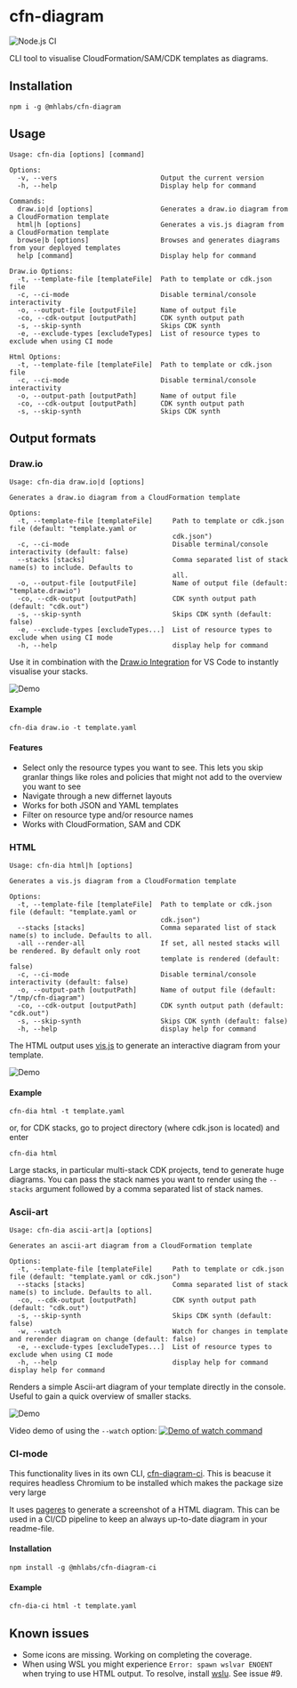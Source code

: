 # cfn-diagram
![Node.js CI](https://github.com/mhlabs/cfn-diagram/workflows/Node.js%20CI/badge.svg)

CLI tool to visualise CloudFormation/SAM/CDK templates as diagrams. 

## Installation
`npm i -g @mhlabs/cfn-diagram`

## Usage
```
Usage: cfn-dia [options] [command]

Options:
  -v, --vers                          Output the current version
  -h, --help                          Display help for command

Commands:
  draw.io|d [options]                 Generates a draw.io diagram from a CloudFormation template
  html|h [options]                    Generates a vis.js diagram from a CloudFormation template
  browse|b [options]                  Browses and generates diagrams from your deployed templates
  help [command]                      Display help for command

Draw.io Options:
  -t, --template-file [templateFile]  Path to template or cdk.json file
  -c, --ci-mode                       Disable terminal/console interactivity
  -o, --output-file [outputFile]      Name of output file
  -co, --cdk-output [outputPath]      CDK synth output path
  -s, --skip-synth                    Skips CDK synth
  -e, --exclude-types [excludeTypes]  List of resource types to exclude when using CI mode

Html Options:
  -t, --template-file [templateFile]  Path to template or cdk.json file
  -c, --ci-mode                       Disable terminal/console interactivity
  -o, --output-path [outputPath]      Name of output file
  -co, --cdk-output [outputPath]      CDK synth output path
  -s, --skip-synth                    Skips CDK synth
```

## Output formats

### Draw.io
```
Usage: cfn-dia draw.io|d [options]

Generates a draw.io diagram from a CloudFormation template

Options:
  -t, --template-file [templateFile]     Path to template or cdk.json file (default: "template.yaml or
                                         cdk.json")
  -c, --ci-mode                          Disable terminal/console interactivity (default: false)
  --stacks [stacks]                      Comma separated list of stack name(s) to include. Defaults to
                                         all.
  -o, --output-file [outputFile]         Name of output file (default: "template.drawio")
  -co, --cdk-output [outputPath]         CDK synth output path (default: "cdk.out")
  -s, --skip-synth                       Skips CDK synth (default: false)
  -e, --exclude-types [excludeTypes...]  List of resource types to exclude when using CI mode
  -h, --help                             display help for command
```

Use it in combination with the [Draw.io Integration](https://marketplace.visualstudio.com/items?itemName=hediet.vscode-drawio) for VS Code to instantly visualise your stacks.

![Demo](https://raw.githubusercontent.com/mhlabs/cfn-diagram/master/images/demo.gif)

#### Example 
```
cfn-dia draw.io -t template.yaml
```

#### Features 
* Select only the resource types you want to see. This lets you skip granlar things like roles and policies that might not add to the overview you want to see
* Navigate through a new differnet layouts
* Works for both JSON and YAML templates
* Filter on resource type and/or resource names
* Works with CloudFormation, SAM and CDK

### HTML
```
Usage: cfn-dia html|h [options]

Generates a vis.js diagram from a CloudFormation template

Options:
  -t, --template-file [templateFile]  Path to template or cdk.json file (default: "template.yaml or
                                      cdk.json")
  --stacks [stacks]                   Comma separated list of stack name(s) to include. Defaults to all.
  -all --render-all                   If set, all nested stacks will be rendered. By default only root
                                      template is rendered (default: false)
  -c, --ci-mode                       Disable terminal/console interactivity (default: false)
  -o, --output-path [outputPath]      Name of output file (default: "/tmp/cfn-diagram")
  -co, --cdk-output [outputPath]      CDK synth output path (default: "cdk.out")
  -s, --skip-synth                    Skips CDK synth (default: false)
  -h, --help                          display help for command
```

The HTML output uses [vis.js](https://github.com/visjs/vis-network) to generate an interactive diagram from your template.

![Demo](https://raw.githubusercontent.com/mhlabs/cfn-diagram/master/images/demo-html.gif)

#### Example 
```
cfn-dia html -t template.yaml
```
or, for CDK stacks, go to project directory (where cdk.json is located) and enter
```
cfn-dia html 
```

Large stacks, in particular multi-stack CDK projects, tend to generate huge diagrams. You can pass the stack names you want to render using the `--stacks` argument followed by a comma separated list of stack names.

### Ascii-art
```
Usage: cfn-dia ascii-art|a [options]

Generates an ascii-art diagram from a CloudFormation template

Options:
  -t, --template-file [templateFile]     Path to template or cdk.json file (default: "template.yaml or cdk.json")
  --stacks [stacks]                      Comma separated list of stack name(s) to include. Defaults to all.
  -co, --cdk-output [outputPath]         CDK synth output path (default: "cdk.out")
  -s, --skip-synth                       Skips CDK synth (default: false)
  -w, --watch                            Watch for changes in template and rerender diagram on change (default: false)
  -e, --exclude-types [excludeTypes...]  List of resource types to exclude when using CI mode
  -h, --help                             display help for command                           display help for command
```

Renders a simple Ascii-art diagram of your template directly in the console. Useful to gain a quick overview of smaller stacks.

![Demo](https://raw.githubusercontent.com/mhlabs/cfn-diagram/master/images/demo-ascii.gif)

Video demo of using the `--watch` option:
[![Demo of watch command](https://img.youtube.com/vi/2V3zimGWTcU/0.jpg)](https://www.youtube.com/watch?v=2V3zimGWTcU)


### CI-mode
This functionality lives in its own CLI, [cfn-diagram-ci](https://github.com/mhlabs/cfn-diagram-ci). This is beacuse it requires headless Chromium to be installed which makes the package size very large

It uses [pageres](https://github.com/sindresorhus/pageres) to generate a screenshot of a HTML diagram. This can be used in a CI/CD pipeline to keep an always up-to-date diagram in your readme-file.

#### Installation
```
npm install -g @mhlabs/cfn-diagram-ci
```

#### Example 
```
cfn-dia-ci html -t template.yaml
```


## Known issues
* Some icons are missing. Working on completing the coverage.
* When using WSL you might experience `Error: spawn wslvar ENOENT` when trying to use HTML output. To resolve, install [wslu](https://github.com/wslutilities/wslu). See issue #9.
